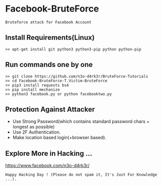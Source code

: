 # Facebook-BruteForce
```
Bruteforce attack for Facebook Account
```

## Install Requirements(Linux)
```
>> apt-get install git python3 python3-pip python python-pip
```

## Run commands one by one
```
>> git clone https://github.com/n3o-d4rk3r/BruteForce-Tutorials
>> cd Facebook-BruteForce-T.Victim-BruteForce
>> pip3 install requests bs4
>> pip install mechanize
>> python3 facebook.py or python facebooktwo.py
```

## Protection Against Attacker
* Use Strong Password(which contains standard password chars + longest as possible)
* Use 2F Authentication.
* Make location based login(+browser based).

## Explore More in Hacking ...
https://www.facebook.com/n3o-d4rk3r/

~~~
Happy Hacking Day ! (Please do not spam it, It's Just For Knowledge ...).
~~~
